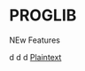 # PROGLIB
  NEw Features
  
d
d
d
<a href="https://sciwaymember.github.io/plaintext/sos.txt">Plaintext</a>

